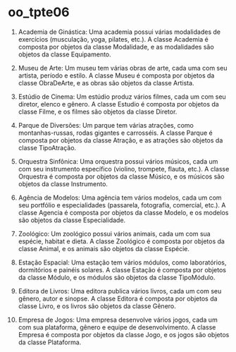 # oo_tpte06

1. Academia de Ginástica: Uma academia possui várias modalidades de exercícios (musculação, yoga, pilates, etc.). A classe Academia é composta por objetos da classe Modalidade, e as modalidades são objetos da classe Equipamento.

2. Museu de Arte: Um museu tem várias obras de arte, cada uma com seu artista, período e estilo. A classe Museu é composta por objetos da classe ObraDeArte, e as obras são objetos da classe Artista.

3. Estúdio de Cinema: Um estúdio produz vários filmes, cada um com seu diretor, elenco e gênero. A classe Estudio é composta por objetos da classe Filme, e os filmes são objetos da classe Diretor.

4. Parque de Diversões: Um parque tem várias atrações, como montanhas-russas, rodas gigantes e carrosséis. A classe Parque é composta por objetos da classe Atração, e as atrações são objetos da classe TipoAtração.

5. Orquestra Sinfônica: Uma orquestra possui vários músicos, cada um com seu instrumento específico (violino, trompete, flauta, etc.). A classe Orquestra é composta por objetos da classe Músico, e os músicos são objetos da classe Instrumento.

6. Agência de Modelos: Uma agência tem vários modelos, cada um com seu portfólio e especialidades (passarela, fotografia, comercial, etc.). A classe Agencia é composta por objetos da classe Modelo, e os modelos são objetos da classe Especialidade.

7. Zoológico: Um zoológico possui vários animais, cada um com sua espécie, habitat e dieta. A classe Zoológico é composta por objetos da classe Animal, e os animais são objetos da classe Espécie.

8. Estação Espacial: Uma estação tem vários módulos, como laboratórios, dormitórios e painéis solares. A classe Estação é composta por objetos da classe Módulo, e os módulos são objetos da classe TipoMódulo.

9. Editora de Livros: Uma editora publica vários livros, cada um com seu gênero, autor e sinopse. A classe Editora é composta por objetos da classe Livro, e os livros são objetos da classe Gênero.

10. Empresa de Jogos: Uma empresa desenvolve vários jogos, cada um com sua plataforma, gênero e equipe de desenvolvimento. A classe Empresa é composta por objetos da classe Jogo, e os jogos são objetos da classe Plataforma.
